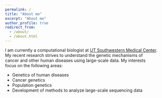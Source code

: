 ```yaml
---
permalink: /
title: "About me"
excerpt: "About me"
author_profile: true
redirect_from: 
  - /about/
  - /about.html
---
```


I am currently a computational biologist at [UT Southwestern Medical Center](https://www.utsouthwestern.edu/). My recent research strives to understand the genetic mechanisms of cancer and other human diseases using large-scale data. My interests focus on the following areas:
  - Genetics of human diseases
  - Cancer genetics
  - Population genetics
  - Development of methods to analyze large-scale sequencing data

